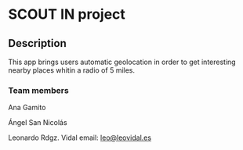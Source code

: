 # SCOUT IN project


## Description

This app brings users automatic geolocation in order to get interesting nearby places whitin a radio of 5 miles.

### Team members


Ana Gamito


Ángel San Nicolás


Leonardo Rdgz. Vidal
email: leo@leovidal.es
